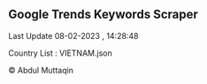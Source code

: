 

## Google Trends Keywords Scraper 
 
Last Update 08-02-2023 , 14:28:48

Country List :
VIETNAM.json



© Abdul Muttaqin 
